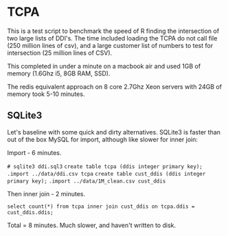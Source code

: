 # TCPA
This is a test script to benchmark the speed of R finding the intersection of two large lists of DDI's. The time included loading the TCPA do not call file (250 million lines of csv), and a large customer list of numbers to test for intersection (25 million lines of CSV).

This completed in under a minute on a macbook air and used 1GB of memory (1.6Ghz i5, 8GB RAM, SSD).

The redis equivalent approach on 8 core 2.7Ghz Xeon servers with 24GB of memory took 5-10 minutes.

## SQLite3
Let's baseline with some quick and dirty alternatives. SQLite3 is faster than out of the box MySQL for import, although like slower for inner join:

Import - 6 minutes.

   `# sqlite3 ddi.sql3`
   `create table tcpa (ddis integer primary key);`
   `.import ../data/ddi.csv tcpa`
   `create table cust_ddis (ddis integer primary key);`
   `.import ../data/1M_clean.csv cust_ddis`

Then inner join - 2 minutes.

   `select count(*) from tcpa inner join cust_ddis on tcpa.ddis = cust_ddis.ddis;`

Total = 8 minutes. Much slower, and haven't written to disk.
